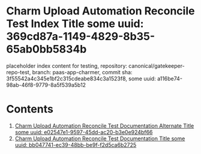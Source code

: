 # Charm Upload Automation Reconcile Test Index Title some uuid: 369cd87a-1149-4829-8b35-65ab0bb5834b
 placeholder index content for testing,  repository: canonical/gatekeeper-repo-test,  branch: paas-app-charmer,  commit sha: 3f55542a4c345e1bf2c315cdeabe834c3a1523f8,  some uuid: a116be74-98ab-46f8-9779-8a5f539a5b12

# Contents

1. [Charm Upload Automation Reconcile Test Documentation Alternate Title some uuid: e02547e1-9597-45dd-ac20-b3e0e924bf66](alternate-doc.md)
1. [Charm Upload Automation Reconcile Test Documentation Title some uuid: bb047741-ec39-48bb-be9f-f2d5ca6b2725](doc.md)